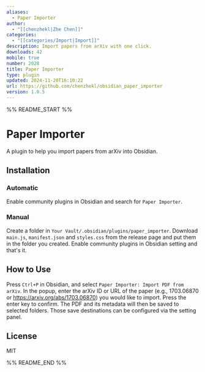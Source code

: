 ```yaml
---
aliases:
  - Paper Importer
author:
  - "[[chenzhekl|Zhe Chen]]"
categories:
  - "[[categories/Import|Import]]"
description: Import papers from arXiv with one click.
downloads: 42
mobile: true
number: 2028
title: Paper Importer
type: plugin
updated: 2024-11-20T16:10:22
url: https://github.com/chenzhekl/obsidian_paper_importer
version: 1.0.5
---
```


%% README_START %%

# Paper Importer

A plugin to help you import papers from arXiv into Obsidian.

## Installation

### Automatic

Enable community plugins in Obsidian and search for `Paper Importer`.

### Manual

Create a folder in `Your Vault/.obsidian/plugins/paper_importer`. Download `main.js`, `manifest.json`
and `styles.css` from the release page and put them in the folder you created. Enable community
plugins in Obsidian setting and that's it.

## How to Use

Press `Ctrl+P` in Obsidian, and select `Paper Importer: Import PDF from arXiv`. In the popup,
enter the arXiv ID or URL of the paper (e.g., 1703.06870 or https://arxiv.org/abs/1703.06870)
you would like to import. Press the enter key to confirm. The PDF and its metadata will then
be saved to selected folders. Those save destinations can be configured via the setting panel.

## License

MIT


%% README_END %%
